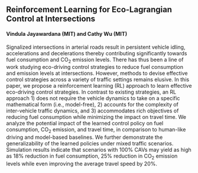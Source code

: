## Reinforcement Learning for Eco-Lagrangian Control at Intersections
#### Vindula Jayawardana (MIT) and Cathy Wu (MIT)

Signalized intersections in arterial roads result in persistent vehicle idling, accelerations and decelerations thereby contributing significantly towards fuel consumption and CO$_2$ emission levels. There has thus been a line of work studying eco-driving control strategies to reduce fuel consumption and emission levels at intersections. However, methods to devise effective control strategies across a variety of traffic settings remains elusive. In this paper, we propose a reinforcement learning (RL) approach to learn effective eco-driving control strategies. In contrast to existing strategies, an RL approach 1) does not require the vehicle dynamics to take on a specific mathematical form (i.e., model-free), 2) accounts for the complexity of inter-vehicle traffic dynamics, and 3) accommodates rich objectives of reducing fuel consumption while minimizing the impact on travel time. We analyze the potential impact of the learned control policy on fuel consumption, CO$_2$ emission, and travel time, in comparison to human-like driving and model-based baselines. We further demonstrate the generalizability of the learned policies under mixed traffic scenarios. Simulation results indicate that scenarios with 100\% CAVs may yield as high as 18\% reduction in fuel consumption, 25\% reduction in CO$_2$ emission levels while even improving the average travel speed by 20\%.

